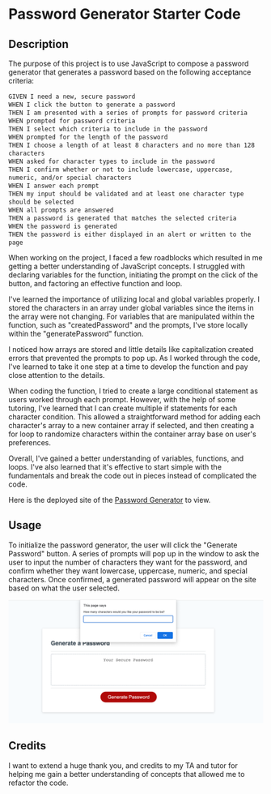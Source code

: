 # Password Generator Starter Code

## Description

The purpose of this project is to use JavaScript to compose a password generator that generates a password based on the following acceptance criteria:

```
GIVEN I need a new, secure password
WHEN I click the button to generate a password
THEN I am presented with a series of prompts for password criteria
WHEN prompted for password criteria
THEN I select which criteria to include in the password
WHEN prompted for the length of the password
THEN I choose a length of at least 8 characters and no more than 128 characters
WHEN asked for character types to include in the password
THEN I confirm whether or not to include lowercase, uppercase, numeric, and/or special characters
WHEN I answer each prompt
THEN my input should be validated and at least one character type should be selected
WHEN all prompts are answered
THEN a password is generated that matches the selected criteria
WHEN the password is generated
THEN the password is either displayed in an alert or written to the page
```

When working on the project, I faced a few roadblocks which resulted in me getting a better understanding of JavaScript concepts. I struggled with declaring variables for the function, initiating the prompt on the click of the button, and factoring an effective function and loop.

I've learned the importance of utilizing local and global variables properly. I stored the characters in an array under global variables since the items in the array were not changing. For variables that are manipulated within the function, such as "createdPassword" and the prompts, I've store locally within the "generatePassword" function. 

I noticed how arrays are stored and little details like capitalization created errors that prevented the prompts to pop up. As I worked through the code, I've learned to take it one step at a time to develop the function and pay close attention to the details. 

When coding the function, I tried to create a large conditional statement as users worked through each prompt. However, with the help of some tutoring, I've learned that I can create multiple if statements for each character condition. This allowed a straightforward method for adding each character's array to a new container array if selected, and then creating a for loop to randomize characters within the container array base on user's preferences.

Overall, I've gained a better understanding of variables, functions, and loops. I've also learned that it's effective to start simple with the fundamentals and break the code out in pieces instead of complicated the code. 

Here is the deployed site of the [Password Generator](https://kassing3.github.io/Module3-Challeng-Password-Generator/) to view. 


## Usage

To initialize the password generator, the user will click the "Generate Password" button. A series of prompts will pop up in the window to ask the user to input the number of characters they want for the password, and confirm whether they want lowercase, uppercase, numeric, and special characters. Once confirmed, a generated password will appear on the site based on what the user selected.

 ![Mockup of Password Generator](./assets/images/password-generator-mockup.png)

## Credits

I want to extend a huge thank you, and credits to my TA and tutor for helping me gain a better understanding of concepts that allowed me to refactor the code.
